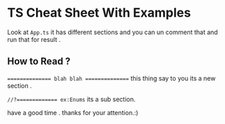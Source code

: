 # TS Cheat Sheet With Examples

Look at `App.ts`
it has different sections and you can un comment that and run that for result .

## How to Read ?

`============== blah blah ==============` this thing say to you its a new section .


`//?============= ex:Enums` its a sub section.

have a good time .
thanks for your attention.:)
